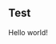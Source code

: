 
Test
-----------------------------------------------------------------------------------------
Hello world!
